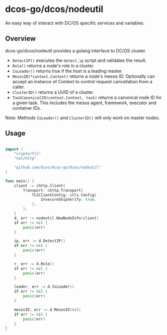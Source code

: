 # dcos-go/dcos/nodeutil
An easy way of interact with DC/OS specific services and variables.

## Overview
dcos-go/dcos/nodeutil provides a golang interface to DC/OS cluster.

- `DetectIP()` executes the `detect_ip` script and validates the result.
- `Role()` returns a node's role in a cluster.
- `IsLeader()` returns true if the host is a leading master.
- `MesosID(*context.Context)` returns a node's mesos ID. Optionally can accept an instance of Context to control
  request cancellation from a caller.
- `ClusterID()` returns a UUID of a cluster.
- `TaskCanonicalID(context.Context, task)` returns a canonical node ID for a given task.
  This includes the mesos agent, framework, executor and container IDs.

Note: Methods `IsLeader()` and `ClusterID()` will only work on master nodes.

## Usage
```go

import (
    "crypto/tls"
    "net/http"

    "github.com/dcos/dcos-go/dcos/nodeutil"
)

func main() {
    client := &http.Client{
        Transport: &http.Transport{
            TLSClientConfig: &tls.Config{
                InsecureSkipVerify: true,
            },
        },
    }
    d, err := nodeutil.NewNodeInfo(client)
    if err != nil {
        panic(err)
    }

    ip, err := d.DetectIP()
    if err != nil {
        panic(err)
    }

    r, err := d.Role()
    if err != nil {
        panic(err)
    }

    leader, err := d.IsLeader()
    if err != nil {
        panic(err)
    }

    mesosID, err := d.MesosID(nil)
    if err != nil {
        panic(err)
    }
}
```

